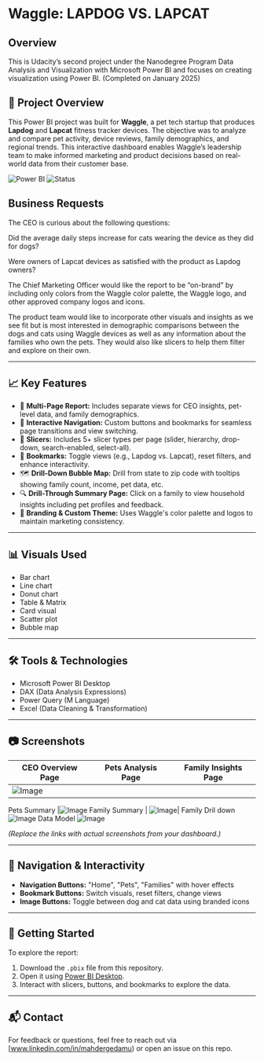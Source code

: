 # Waggle: LAPDOG VS. LAPCAT
## Overview
This is Udacity’s second project under the Nanodegree Program Data Analysis and Visualization with Microsoft Power BI and focuses on creating visualization using Power BI. (Completed on January 2025)

## 📌 Project Overview

This Power BI project was built for **Waggle**, a pet tech startup that produces **Lapdog** and **Lapcat** fitness tracker devices. The objective was to analyze and compare pet activity, device reviews, family demographics, and regional trends. This interactive dashboard enables Waggle’s leadership team to make informed marketing and product decisions based on real-world data from their customer base.


![Power BI](https://img.shields.io/badge/Tool-Power%20BI-yellow?logo=powerbi)
![Status](https://img.shields.io/badge/Status-Completed-brightgreen)


## Business Requests
The CEO is curious about the following questions:

Did the average daily steps increase for cats wearing the device as they did for dogs?

Were owners of Lapcat devices as satisfied with the product as Lapdog owners?

The Chief Marketing Officer would like the report to be “on-brand” by including only colors from the Waggle color palette, the Waggle logo, and other approved company logos and icons.

The product team would like to incorporate other visuals and insights as we see fit but is most interested in demographic comparisons between the dogs and cats using Waggle devices as well as any information about the families who own the pets. They would also like slicers to help them filter and explore on their own.

---

## 📈 Key Features

- 📅 **Multi-Page Report:** Includes separate views for CEO insights, pet-level data, and family demographics.
- 🧭 **Interactive Navigation:** Custom buttons and bookmarks for seamless page transitions and view switching.
- 🧮 **Slicers:** Includes 5+ slicer types per page (slider, hierarchy, drop-down, search-enabled, select-all).
- 🔁 **Bookmarks:** Toggle views (e.g., Lapdog vs. Lapcat), reset filters, and enhance interactivity.
- 🗺️ **Drill-Down Bubble Map:** Drill from state to zip code with tooltips showing family count, income, pet data, etc.
- 🔍 **Drill-Through Summary Page:** Click on a family to view household insights including pet profiles and feedback.
- 🎨 **Branding & Custom Theme:** Uses Waggle's color palette and logos to maintain marketing consistency.

---

## 📊 Visuals Used

- Bar chart  
- Line chart  
- Donut chart  
- Table & Matrix  
- Card visual  
- Scatter plot  
- Bubble map  

---

## 🛠️ Tools & Technologies

- Microsoft Power BI Desktop  
- DAX (Data Analysis Expressions)  
- Power Query (M Language)  
- Excel (Data Cleaning & Transformation)

---

## 📷 Screenshots

| CEO Overview Page | Pets Analysis Page | Family Insights Page |
|-------------------|--------------------|-----------------------|
|![Image](https://github.com/user-attachments/assets/d5debc20-c0c9-4509-b6ed-00a6a7012d85) |
Pets Summary
|![Image](https://github.com/user-attachments/assets/5e369fce-c2f8-42d6-9f04-acf0e5911b85)
Family Summary
| ![Image](https://github.com/user-attachments/assets/cabca681-99a6-429f-94c4-1c53173859f5)|
Family Dril down
![Image](https://github.com/user-attachments/assets/4cdc07a3-08bf-4cf2-b27f-0a8d1207c51e)
Data Model
![Image](https://github.com/user-attachments/assets/4fc8ba06-7714-47a0-b899-bedd6d0042da)

*(Replace the links with actual screenshots from your dashboard.)*

---

## 🧭 Navigation & Interactivity

- **Navigation Buttons:** "Home", "Pets", "Families" with hover effects
- **Bookmark Buttons:** Switch visuals, reset filters, change views
- **Image Buttons:** Toggle between dog and cat data using branded icons

---

## 🚀 Getting Started

To explore the report:

1. Download the `.pbix` file from this repository.
2. Open it using [Power BI Desktop](https://powerbi.microsoft.com/desktop/).
3. Interact with slicers, buttons, and bookmarks to explore the data.

---


## 📬 Contact

For feedback or questions, feel free to reach out via [www.linkedin.com/in/mahdergedamu) or open an issue on this repo.

